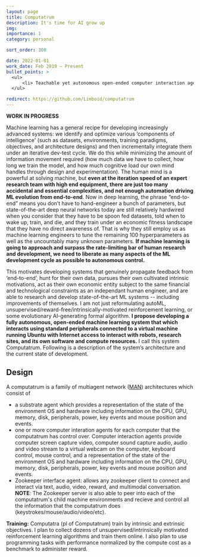 ```yaml
---
layout: page
title: Computatrum
description: It's time for AI grow up
img:
importance: 1
category: personal

sort_order: 300

date: 2022-01-01
work_date: Feb 2019 – Present
bullet_points: >
  <ul>
      <li> Teachable yet autonomous open-ended computer interaction agents </li>
  </ul>

redirect: https://github.com/Limboid/computatrum
---
```


**WORK IN PROGRESS**

Machine learning has a general recipe for developing increasingly advanced systems: we identify and optimize various ‘components of intelligence' (such as datasets, environments, training paradigms, objectives, and architecture designs) and then incrementally integrate them under an iterative dev-test cycle. We do this while minimizing the amount of information movement required (how much data we have to collect, how long we train the model, and how much cognitive load our own mind handles through design and experimentation). The human mind is a powerful at solving machine, but **even at the iteration speed of an expert research team with high end equipment, there are just too many accidental and essential complexities, and not enough automation driving ML evolution from end-to-end**. Now in deep learning, the phrase “end-to-end” means you don’t have to hand-engineer a bunch of parameters, but state-of-the-art deep neural networks today are still relatively hardwired when you consider that they have to be spoon fed datasets, told when to wake up, train, and die, and they train under an economic fitness landscape that they have no direct awareness of. That is why they still employ us as machine learning engineers to tune the remaining 100 hyperparameters as well as the uncountably many unknown parameters. **If machine learning is going to approach and surpass the rate-limiting bar of human research and development, we need to liberate as many aspects of the ML development cycle as possible to autonomous control.**

This motivates developing systems that genuinely propagate feedback from ‘end-to-end’, hunt for their own data, pursues their own cultivated intrinsic motivations, act as their own economic entity subject to the same financial and technological constraints as an independant human engineer, and are able to research and develop state-of-the-art ML systems -- including improvements of themselves. I am not just reformulating autoML, unsupervised/reward-free/intrinsically-motivated reinforcement learning, or some evolutionary AI-generating formal algorithm. **I propose developing a fully autonomous, open-ended machine learning system that which interacts using standard peripherals connected to a virtual machine running Ubuntu with Internet access to interact with robots, research sites, and its own software and compute resources.** I call this system Computatrum. Following is a description of the system’s architecture and the current state of development.

## Design

A computatrum is a family of multiagent network ([MAN](/projects/the-multi-agent-network)) architectures which consist of

- a substrate agent which provides a representation of the state of the environment OS and hardware including information on the CPU, GPU, memory, disk, peripherals, power, key events and mouse position and events.
- one or more computer interation agents for each computer that the computatrum has control over. Computer interaction agents provide computer screen capture video, computer sound capture audio, audio and video stream to a virtual webcam on the computer, keyboard control, mouse control, and a representation of the state of the environment OS and hardware including information on the CPU, GPU, memory, disk, peripherals, power, key events and mouse position and events.
- Zookeeper interface agent: allows any zookeeper client to connect and interact via text, audio, video, reward, and multimodal conversation. **NOTE**: The Zookeeper server is also able to peer into each of the computatrum's child machine environments and recieve and control all the information that the computatrum does (keystrokes/mouse/audio/video/etc).

**Training:** Computatra (pl of Computatrum) train by intrinsic and extrinsic objectives. I plan to collect dozens of unsupervised/intrinsically motivated reinforcement learning algorithms and train them online. I also plan to use programming tasks with performance normalized by the compute cost as a benchmark to administer reward.

